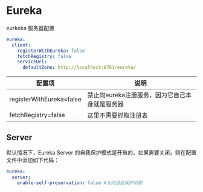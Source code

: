 # Eureka


eurkeka 服务器配置

``` yml
eureka:
  client:
    registerWithEureka: false
    fetchRegistry: false
    serviceUrl:
      defaultZone: http://localhost:8761/eureka/
```

| 配置项  | 说明  |
|---|---|
| registerWithEureka=false  |  禁止向eureka注册服务，因为它自己本身就是服务器 |
|fetchRegistry=false | 这里不需要抓取注册表 |



## Server

默认情况下，Eureka Server 的自我保护模式是开启的，如果需要关闭，则在配置文件中添加如下代码：

``` yml
eureka:
  server:
    enable-self-preservation: false #关闭自我保护机制
```